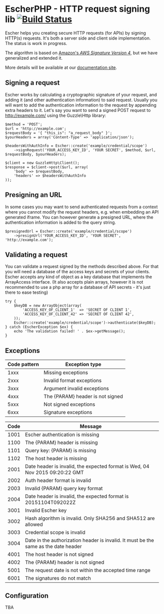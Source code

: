 EscherPHP - HTTP request signing lib [![Build Status](https://travis-ci.org/emartech/escher-php.svg?branch=master)](https://travis-ci.org/emartech/escher-php)
===================================

Escher helps you creating secure HTTP requests (for APIs) by signing HTTP(s) requests. It's both a server side and client side implementation. The status is work in progress.

The algorithm is based on [Amazon's _AWS Signature Version 4_](http://docs.aws.amazon.com/AmazonS3/latest/API/sig-v4-authenticating-requests.html), but we have generalized and extended it.

More details will be available at our [documentation site](https://documentation.emarsys.com/).


Signing a request
-----------------

Escher works by calculating a cryptographic signature of your request, and adding it (and other authentication information) to said request.
Usually you will want to add the authentication information to the request by appending extra headers to it.
Let's say you want to send a signed POST request to http://example.com/ using the Guzzle\Http library:

    $method = 'POST';
    $url = 'http://example.com';
    $requestBody = '{ "this_is": "a_request_body" }';
    $yourHeaders = array('Content-Type' => 'application/json');

    $headersWithAuthInfo = Escher::create('example/credential/scope')
        ->signRequest('YOUR_ACCESS_KEY_ID', 'YOUR SECRET', $method, $url, $requestBody, $yourHeaders);

    $client = new GuzzleHttp\Client();
    $response = $client->post($url, array(
        'body' => $requestBody,
        'headers' => $headersWithAuthInfo
    ));

Presigning an URL
-----------------

In some cases you may want to send authenticated requests from a context where you cannot modify the request headers, e.g. when embedding an API generated iframe.
You can however generate a presigned URL, where the authentication information is added to the query string.

    $presignedUrl = Escher::create('example/credential/scope')
        ->presignUrl('YOUR_ACCESS_KEY_ID', 'YOUR SECRET', 'http://example.com');


Validating a request
--------------------

You can validate a request signed by the methods described above. For that you will need a database of the access keys and secrets of your clients.
Escher accepts any kind of object as a key database that implements the ArrayAccess interface. (It also accepts plain arrays, however it is not recommended to use a php array for a database of API secrets - it's just there to ease testing)

    try {
        $keyDB = new ArrayObject(array(
            'ACCESS_KEY_OF_CLIENT_1'  => 'SECRET OF CLIENT 1',
            'ACCESS_KEY_OF_CLIENT_42' => 'SECRET OF CLIENT 42',
        ));
        Escher::create('example/credential/scope')->authenticate($keyDB);
    } catch (EscherException $ex) {
        echo 'The validation failed! ' . $ex->getMessage();
    }

Exceptions
-------------

| Code pattern | Exception type                   |
|--------------|----------------------------------|
| 1xxx         | Missing exceptions               |
| 2xxx         | Invalid format exceptions        |
| 3xxx         | Argument invalid exceptions      |
| 4xxx         | The {PARAM} header is not signed |
| 5xxx         | Not signed exceptions            |
| 6xxx         | Signature exceptions             |

| Code | Message                                                                             |
|------|-------------------------------------------------------------------------------------|
| 1001 | Escher authentication is missing                                                    |
| 1100 | The {PARAM} header is missing                                                       |
| 1101 | Query key: {PARAM} is missing                                                       |
| 1102 | The host header is missing                                                          |
| 2001 | Date header is invalid, the expected format is Wed, 04 Nov 2015 09:20:22 GMT        |
| 2002 | Auth header format is invalid                                                       |
| 2003 | Invalid {PARAM} query key format                                                    |
| 2004 | Date header is invalid, the expected format is 20151104T092022Z                     |
| 3001 | Invalid Escher key                                                                  |
| 3002 | Hash algorithm is invalid. Only SHA256 and SHA512 are allowed                       |
| 3003 | Credential scope is invalid                                                         |
| 3004 | Date in the authorization header is invalid. It must be the same as the date header |
| 4001 | The host header is not signed                                                       |
| 4002 | The {PARAM} header is not signed                                                    |
| 5001 | The request date is not within the accepted time range                              |
| 6001 | The signatures do not match                                                         |

Configuration
-------------

TBA
